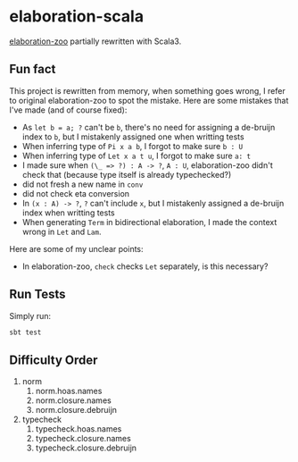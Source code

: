 # elaboration-scala

[elaboration-zoo](https://github.com/AndrasKovacs/elaboration-zoo) partially rewritten with Scala3.

## Fun fact

This project is rewritten from memory, when something goes wrong, I refer to original elaboration-zoo to spot the mistake. Here are some mistakes that I've made (and of course fixed):

- As `let b = a; ?` can't be `b`, there's no need for assigning a de-bruijn index to `b`, but I mistakenly assigned one when writting tests
- When inferring type of `Pi x a b`, I forgot to make sure `b : U`
- When inferring type of `Let x a t u`, I forgot to make sure `a: t`
- I made sure when `(\_ => ?) : A -> ?`, `A : U`, elaboration-zoo didn't check that (because type itself is already typechecked?)
- did not fresh a new name in `conv`
- did not check eta conversion
- In `(x : A) -> ?`, `?` can't include `x`, but I mistakenly assigned a de-bruijn index when writting tests
- When generating `Term` in bidirectional elaboration, I made the context wrong in `Let` and `Lam`.

Here are some of my unclear points:

- In elaboration-zoo, `check` checks `Let` separately, is this necessary?

## Run Tests

Simply run:

```sh
sbt test
```

## Difficulty Order

1. norm
    1. norm.hoas.names
    2. norm.closure.names
    3. norm.closure.debruijn
2. typecheck
    1. typecheck.hoas.names
    2. typecheck.closure.names
    3. typecheck.closure.debruijn
